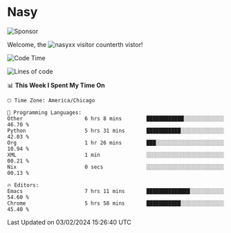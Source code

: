 # Nasy

<!--
<p align="center">
<img height="200" src="https://github-readme-stats.vercel.app/api?username=nasyxx&count_private=true&show_icons=true&theme=dracula&include_all_commits=true"/>
<img height="200" src="https://github-readme-stats.vercel.app/api/top-langs/?username=nasyxx&theme=dracula&hide=html,jupyter+notebook&count_private=true&show_icons=true"/>
</p>

  
----------------
-->

![Sponsor](https://img.shields.io/static/v1.svg?label=Sponsor&message=%E2%9D%A4&logo=GitHub&style=flat&color=pink)
 
Welcome, the ![nasyxx visitor counter](https://count.getloli.com/get/@nasyxx?theme=rule34)th vistor!
 
<!--START_SECTION:waka-->
![Code Time](http://img.shields.io/badge/Code%20Time-4%2C283%20hrs%2030%20mins-blue)

![Lines of code](https://img.shields.io/badge/From%20Hello%20World%20I%27ve%20Written-6.3%20million%20lines%20of%20code-blue)

📊 **This Week I Spent My Time On** 

```text
🕑︎ Time Zone: America/Chicago

💬 Programming Languages: 
Other                    6 hrs 8 mins        ████████████░░░░░░░░░░░░░   46.70 % 
Python                   5 hrs 31 mins       ███████████░░░░░░░░░░░░░░   42.03 % 
Org                      1 hr 26 mins        ███░░░░░░░░░░░░░░░░░░░░░░   10.94 % 
XML                      1 min               ░░░░░░░░░░░░░░░░░░░░░░░░░   00.21 % 
Nix                      0 secs              ░░░░░░░░░░░░░░░░░░░░░░░░░   00.13 % 

🔥 Editors: 
Emacs                    7 hrs 11 mins       ██████████████░░░░░░░░░░░   54.60 % 
Chrome                   5 hrs 58 mins       ███████████░░░░░░░░░░░░░░   45.40 % 
```


 Last Updated on 03/02/2024 15:26:40 UTC
<!--END_SECTION:waka-->

<!-- ![visitors](https://visitor-badge.laobi.icu/badge?page_id=nasyxx.nasyxx) -->
